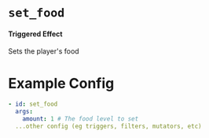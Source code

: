 # `set_food`
#### Triggered Effect

Sets the player's food

# Example Config
```yaml
- id: set_food
  args:
    amount: 1 # The food level to set
  ...other config (eg triggers, filters, mutators, etc)
```